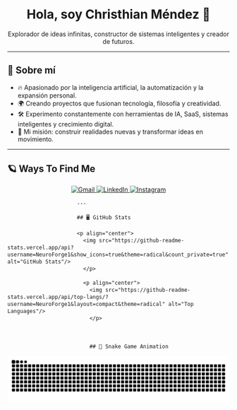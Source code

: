 <h1 align="center">Hola, soy Christhian Méndez 🚀</h1>

<p align="center">
  Explorador de ideas infinitas, constructor de sistemas inteligentes y creador de futuros.
  </p>

  ---

  ## 🌟 Sobre mí

  - 🔥 Apasionado por la inteligencia artificial, la automatización y la expansión personal.
  - 🌍 Creando proyectos que fusionan tecnología, filosofía y creatividad.
  - 🛠️ Experimento constantemente con herramientas de IA, SaaS, sistemas inteligentes y crecimiento digital.
  - 🎯 Mi misión: construir realidades nuevas y transformar ideas en movimiento.

  ---

  ## 🪐 Ways To Find Me

  <p align="center">
    <a href="mailto:mendezchristhian1@gmail.com">
        <img src="https://img.shields.io/badge/Gmail-D14836?style=for-the-badge&logo=gmail&logoColor=white" alt="Gmail">
          </a>
            <a href="https://www.linkedin.com/in/christhian-mendez-0a559a302">
                <img src="https://img.shields.io/badge/LinkedIn-0A66C2?style=for-the-badge&logo=linkedin&logoColor=white" alt="LinkedIn">
                  </a>
                    <a href="https://www.instagram.com/christhian.mendez?igsh=MzRlODBiNWFlZA==">
                        <img src="https://img.shields.io/badge/Instagram-E4405F?style=for-the-badge&logo=instagram&logoColor=white" alt="Instagram">
                          </a>
                          </p>

                          ---

                          ## 🖥️ GitHub Stats

                          <p align="center">
                            <img src="https://github-readme-stats.vercel.app/api?username=NeuroForge1&show_icons=true&theme=radical&count_private=true" alt="GitHub Stats"/>
                            </p>

                            <p align="center">
                              <img src="https://github-readme-stats.vercel.app/api/top-langs/?username=NeuroForge1&layout=compact&theme=radical" alt="Top Languages"/>
                              </p>

                          

                              ## 🐍 Snake Game Animation

<p align="center">
  <picture>
    <source media="(prefers-color-scheme: dark)" srcset="https://raw.githubusercontent.com/NeuroForge1/NeuroForge1/output/github-contribution-grid-snake-dark.svg" />
    <source media="(prefers-color-scheme: light)" srcset="https://raw.githubusercontent.com/NeuroForge1/NeuroForge1/output/github-contribution-grid-snake.svg" />
    <img alt="snake animation" src="https://raw.githubusercontent.com/NeuroForge1/NeuroForge1/output/github-contribution-grid-snake.svg" />
  </picture>
</p>
